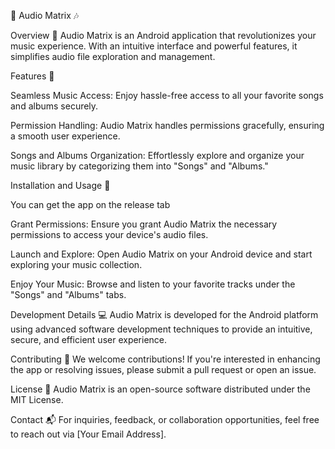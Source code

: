 🎵 Audio Matrix 🎶

Overview 🚀
Audio Matrix is an Android application that revolutionizes your music experience. With an intuitive interface and powerful features, it simplifies audio file exploration and management.

Features 🎉

Seamless Music Access: Enjoy hassle-free access to all your favorite songs and albums securely.

Permission Handling: Audio Matrix handles permissions gracefully, ensuring a smooth user experience.

Songs and Albums Organization: Effortlessly explore and organize your music library by categorizing them into "Songs" and "Albums."

Installation and Usage 📲

You can get the app on the release tab

Grant Permissions: Ensure you grant Audio Matrix the necessary permissions to access your device's audio files.

Launch and Explore: Open Audio Matrix on your Android device and start exploring your music collection.

Enjoy Your Music: Browse and listen to your favorite tracks under the "Songs" and "Albums" tabs.

Development Details 💻
Audio Matrix is developed for the Android platform using advanced software development techniques to provide an intuitive, secure, and efficient user experience.

Contributing 🤝
We welcome contributions! If you're interested in enhancing the app or resolving issues, please submit a pull request or open an issue.

License 📜
Audio Matrix is an open-source software distributed under the MIT License.

Contact 📬
For inquiries, feedback, or collaboration opportunities, feel free to reach out via [Your Email Address].

